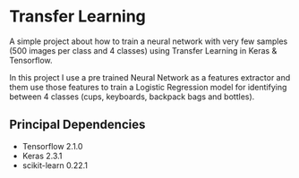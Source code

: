 # Transfer Learning
A simple project about how to train a neural network with very few samples (500 images per class and 4 classes) 
using Transfer Learning in Keras &amp; Tensorflow.

In this project I use a pre trained Neural Network as a features extractor and them 
use those features to train a Logistic Regression model for identifying between 4 classes 
(cups, keyboards, backpack bags and bottles).

## Principal Dependencies 
* Tensorflow 2.1.0
* Keras 2.3.1
* scikit-learn 0.22.1
